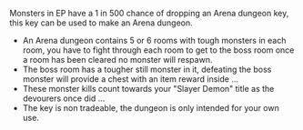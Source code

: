 Monsters in EP have a 1 in 500 chance of dropping an Arena dungeon key, this key can be used to make an Arena dungeon.  
  

*   An Arena dungeon contains 5 or 6 rooms with tough monsters in each room, you have to fight through each room to get to the boss room once a room has been cleared no monster will respawn.
*   The boss room has a tougher still monster in it, defeating the boss monster will provide a chest with an item reward inside ...
*   These monster kills count towards your "Slayer Demon" title as the devourers once did ...
*   The key is non tradeable, the dungeon is only intended for your own use.